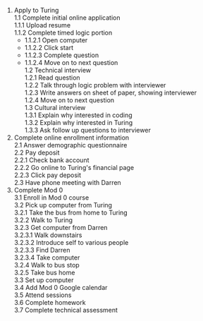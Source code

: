 1. Apply to Turing  
  1.1 Complete initial online application  
    1.1.1 Upload resume  
    1.1.2 Complete timed logic portion      
      * 1.1.2.1 Open computer  
      * 1.1.2.2 Click start  
      * 1.1.2.3 Complete question  
      * 1.1.2.4 Move on to next question  
  1.2 Technical interview  
    1.2.1 Read question   
    1.2.2 Talk through logic problem with interviewer  
    1.2.3 Write answers on sheet of paper, showing interviewer  
    1.2.4 Move on to next question  
  1.3 Cultural interview  
    1.3.1 Explain why interested in coding  
    1.3.2 Explain why interested in Turing  
    1.3.3 Ask follow up questions to interviewer  
2. Complete online enrollment information  
  2.1 Answer demographic questionnaire  
  2.2 Pay deposit  
    2.2.1 Check bank account  
    2.2.2 Go online to Turing's financial page  
    2.2.3 Click pay deposit  
  2.3 Have phone meeting with Darren  
3. Complete Mod 0  
  3.1 Enroll in Mod 0 course  
  3.2 Pick up computer from Turing  
    3.2.1 Take the bus from home to Turing  
    3.2.2 Walk to Turing  
    3.2.3 Get computer from Darren  
      3.2.3.1 Walk downstairs  
      3.2.3.2 Introduce self to various people  
      3.2.3.3 Find Darren  
      3.2.3.4 Take computer  
    3.2.4 Walk to bus stop  
    3.2.5 Take bus home  
  3.3 Set up computer  
  3.4 Add Mod 0 Google calendar  
  3.5 Attend sessions  
  3.6 Complete homework  
  3.7 Complete technical assessment  
